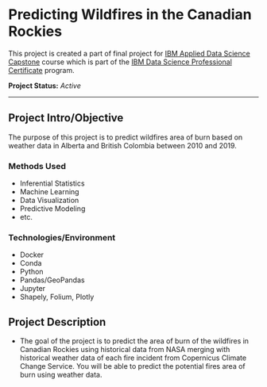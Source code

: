 # Predicting Wildfires in the Canadian Rockies

This project is created a part of final project for [IBM Applied Data Science Capstone](https://www.coursera.org/learn/applied-data-science-capstone) course which is part of the [IBM Data Science Professional Certificate](https://www.coursera.org/professional-certificates/ibm-data-science) program.

**Project Status:** _Active_

* * *
 
## Project Intro/Objective
The purpose of this project is to predict wildfires area of burn based on weather data in Alberta and British Colombia between 2010 and 2019.

### Methods Used
* Inferential Statistics
* Machine Learning
* Data Visualization
* Predictive Modeling
* etc.

### Technologies/Environment
* Docker
* Conda
* Python
* Pandas/GeoPandas
* Jupyter
* Shapely, Folium, Plotly

## Project Description
* The goal of the project is to predict the area of burn of the wildfires in Canadian Rockies using historical data from NASA merging with historical weather data of each fire incident from Copernicus Climate Change Service. You will be able to predict the potential fires area of burn using weather data.